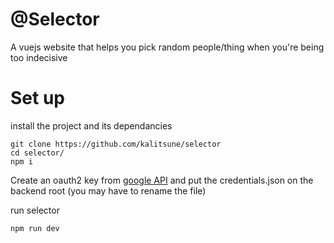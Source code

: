 # @Selector
A vuejs website that helps you pick random people/thing when you're being too indecisive

# Set up
install the project and its dependancies
```
git clone https://github.com/kalitsune/selector
cd selector/
npm i
```

Create an oauth2 key from [google API](https://console.cloud.google.com/apis/credentials) and put the credentials.json on the backend root (you may have to rename the file)

run selector
```
npm run dev
```